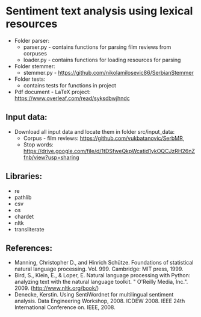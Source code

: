 # Sentiment text analysis using lexical resources

- Folder parser:
    - parser.py - contains functions for parsing film reviews from corpuses
    - loader.py - contains functions for loading resources for parsing
- Folder stemmer:
    - stemmer.py - https://github.com/nikolamilosevic86/SerbianStemmer
- Folder tests:
    - contains tests for functions in project
- Pdf document - LaTeX project: https://www.overleaf.com/read/syksdbwjhndc

    
## Input data:
- Download all input data and locate them in folder src/input_data:
    - Corpus - film reviews: https://github.com/vukbatanovic/SerbMR, 
    - Stop words: https://drive.google.com/file/d/1tDSfweQkpWcatid1ykOQCJzRH26nZfnb/view?usp=sharing

## Libraries:
- re
- pathlib
- csv
- os
- chardet
- nltk
- transliterate


## References:

- Manning, Christopher D., and Hinrich Schütze. Foundations of statistical natural language processing.
Vol. 999. Cambridge: MIT press, 1999.
- Bird, S., Klein, E., & Loper, E. Natural language processing with Python: analyzing text with
the natural language toolkit. " O'Reilly Media, Inc.". 2009. (http://www.nltk.org/book/)
- Denecke, Kerstin. Using SentiWordnet for multilingual sentiment analysis. Data Engineering
Workshop, 2008. ICDEW 2008. IEEE 24th International Conference on. IEEE, 2008.
